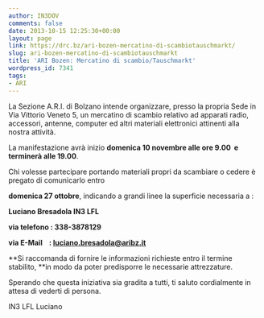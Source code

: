 ```yaml
---
author: IN3DOV
comments: false
date: 2013-10-15 12:25:30+00:00
layout: page
link: https://drc.bz/ari-bozen-mercatino-di-scambiotauschmarkt/
slug: ari-bozen-mercatino-di-scambiotauschmarkt
title: 'ARI Bozen: Mercatino di scambio/Tauschmarkt'
wordpress_id: 7341
tags:
- ARI
---
```


La Sezione A.R.I. di Bolzano intende organizzare, presso la propria Sede in Via Vittorio Veneto 5, un mercatino di scambio relativo ad apparati radio, accessori, antenne, computer ed altri materiali elettronici attinenti alla nostra attività.







La manifestazione avrà inizio **domenica 10 novembre alle ore 9.00  e terminerà alle 19.00**.







Chi volesse partecipare portando materiali propri da scambiare o cedere è pregato di comunicarlo entro




**domenica 27 ottobre**, indicando a grandi linee la superficie necessaria a :




**Luciano Bresadola IN3 LFL**




**via telefono : 338-3878129**




**via E-Mail    : [luciano.bresadola@aribz.it](mailto:luciano.bresadola@aribz.it)**







**Si raccomanda di fornire le informazioni richieste entro il termine stabilito, **in modo da poter predisporre le necessarie attrezzature.




Sperando che questa iniziativa sia gradita a tutti, ti saluto cordialmente in attesa di vederti di persona.







IN3 LFL Luciano
